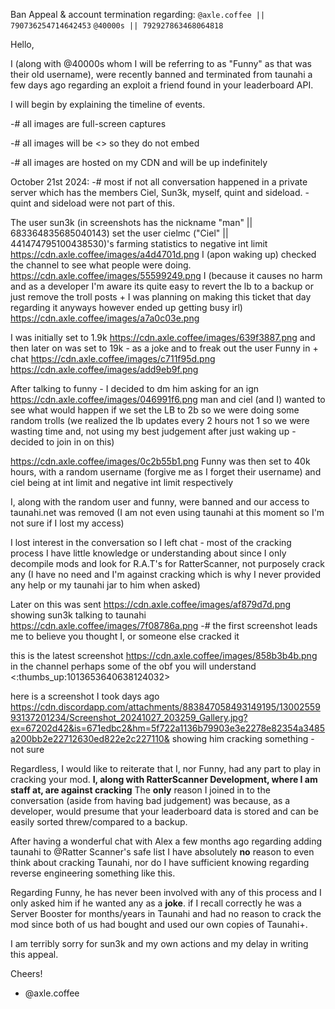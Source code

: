 Ban Appeal & account termination regarding: 
`@axle.coffee || 790736254714642453`
`@40000s || 792927863468064818`

Hello, 

I (along with @40000s whom I will be referring to as "Funny" as that was their old username), were recently banned and terminated from taunahi a few days ago regarding an exploit a friend found in your leaderboard API. 

I will begin by explaining the timeline of events. 

-# all images are full-screen captures

-# all images will be <> so they do not embed

-# all images are hosted on my CDN and will be up indefinitely 

October 21st 2024:
-# most if not all conversation happened in a private server which has the members Ciel, Sun3k, myself, quint and sideload. - quint and sideload were not part of this.

The user sun3k (in screenshots has the nickname "man" \|\| 683364835685040143) set the user cielmc ("Ciel" \|\| 441474795100438530)'s farming statistics to negative int limit <https://cdn.axle.coffee/images/a4d4701d.png>
I (apon waking up) checked the channel to see what people were doing.  <https://cdn.axle.coffee/images/55599249.png>
I (because it causes no harm and as a developer I'm aware its quite easy to revert the lb to a backup or just remove the troll posts + I was planning on making this ticket that day regarding it anyways however ended up getting busy irl) <https://cdn.axle.coffee/images/a7a0c03e.png>

I was initially set to 1.9k <https://cdn.axle.coffee/images/639f3887.png> and then later on was set to 19k - as a joke and to freak out the user Funny in + chat <https://cdn.axle.coffee/images/c711f95d.png> <https://cdn.axle.coffee/images/add9eb9f.png>

After talking to funny - I decided to dm him asking for an ign <https://cdn.axle.coffee/images/046991f6.png> man and ciel (and I) wanted to see what would happen if we set the LB to 2b so we were doing some random trolls (we realized the lb updates every 2 hours not 1 so we were wasting time and, not using my best judgement after just waking up - decided to join in on this) 

<https://cdn.axle.coffee/images/0c2b55b1.png> Funny was then set to 40k hours, with a random username (forgive me as I forget their username) and ciel being at int limit and negative int limit respectively

 I, along with the random user and funny, were banned and our access to taunahi.net was removed (I am not even using taunahi at this moment so I'm not sure if I lost my access) 

I lost interest in the conversation so I left chat - most of the cracking process I have little knowledge or understanding about since I only decompile mods and look for R.A.T's for RatterScanner, not purposely crack any (I have no need and I'm against cracking which is why I never provided any help or my taunahi jar to him when asked) 

Later on this was sent <https://cdn.axle.coffee/images/af879d7d.png> showing sun3k talking to taunahi <https://cdn.axle.coffee/images/7f08786a.png> 
-# the first screenshot leads me to believe you thought I, or someone else cracked it

this is the latest screenshot <https://cdn.axle.coffee/images/858b3b4b.png> in the channel perhaps some of the obf you will understand <:thumbs_up:1013653640638124032> 

here is a screenshot I took days ago <https://cdn.discordapp.com/attachments/883847058493149195/1300255993137201234/Screenshot_20241027_203259_Gallery.jpg?ex=67202d42&is=671edbc2&hm=5f722a1136b79903e3e2278e82354a3485a200bb2e22712630ed822e2c227110&> showing him cracking something - not sure

Regardless, I would like to reiterate that I, nor Funny, had any part to play in cracking your mod. 
**I, along with RatterScanner Development, where I am staff at, are against cracking** 
The **only** reason I joined in to the conversation (aside from having bad judgement) was because, as a developer,  would presume that your leaderboard data is stored and can be easily sorted threw/compared to a backup.

After having a wonderful chat with Alex a few months ago regarding adding taunahi to @Ratter Scanner's safe list I have absolutely **no** reason to even think about cracking Taunahi, nor do I have sufficient knowing regarding reverse engineering something like this. 

Regarding Funny, he has never been involved with any of this process and I only asked him if he wanted any as a **joke**. if I recall correctly he was a Server Booster for months/years in Taunahi and had no reason to crack the mod since both of us had bought and used our own copies of Taunahi+. 

I am terribly sorry for sun3k and my own actions and my delay in writing this appeal. 

Cheers! 
- \@axle.coffee
